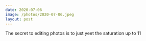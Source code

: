 ```yaml
---
date: 2020-07-06
image: /photos/2020-07-06.jpeg
layout: post
---
```


The secret to editing photos is to just yeet the saturation up to 11
